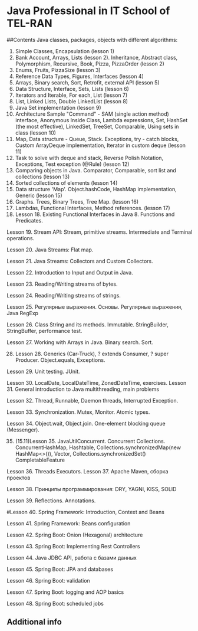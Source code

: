 # Java Professional in IT School of TEL-RAN #
##Contents
Java classes, packages, objects with different algorithms:
1. Simple Classes, Encapsulation (lesson 1)
2. Bank Account, Arrays, Lists (lesson 2). Inheritance, Abstract class, Polymorphism, Recursive, Book, Pizza, PizzaOrder (lesson 2)
3. Enums, Fruits, PizzaSize (lesson 3)
4. Reference Data Types, Figures, Interfaces (lesson 4)
5. Arrays, Binary search, Sort, Retrofit, external API (lesson 5)
6. Data Structure, Interface, Sets, Lists (lesson 6)
7. Iterators and Iterable, For each, List (lesson 7)
8. List, Linked Lists, Double LinkedList (lesson 8)
9. Java Set implementation (lesson 9) 
10. Architecture Sample "Command" - SAM (single action method) interface, 
  Anonymous Inside Class, Lambda expressions, Set, HashSet (the most effective), 
  LinkedSet, TreeSet, Comparable, Using sets in class (lesson 10)  
11. Map, Data structure - Queue, Stack. Exceptions, try - catch blocks, Custom ArrayDeque implementation, Iterator in custom deque (lesson 11)
12. Task to solve with deque and stack, Reverse Polish Notation, Exceptions, Test exception (@Rule) (lesson 12)
13. Comparing objects in Java. Comparator, Comparable, sort list and collections (lesson 13)
14. Sorted collections of elements (lesson 14)
15. Data structure 'Map'. Object.hashCode, HashMap implementation, Generic (lesson 15)
16. Graphs. Trees, Binary Trees, Tree Map. (lesson 16)
17. Lambdas, Functional Interfaces, Method references. (lesson 17)
18. Lesson 18. Existing Functional Interfaces in Java 8. Functions and Predicates.

Lesson 19. Stream API: Stream, primitive streams. Intermediate and Terminal operations.

Lesson 20. Java Streams: Flat map.

Lesson 21. Java Streams: Collectors and Custom Collectors.

Lesson 22. Introduction to Input and Output in Java.

Lesson 23. Reading/Writing streams of bytes.

Lesson 24. Reading/Writing streams of strings.

Lesson 25. Регулярные выражения. Основы. Регулярные выражения, Java RegExp

Lesson 26. Class String and its methods. Immutable. StringBuilder, StringBuffer, performance test.

Lesson 27. Working with Arrays in Java. Binary search. Sort.

28. Lesson 28. Generics (Car-Truck), ? extends Consumer, ? super Producer. Object.equals, Exceptions.

Lesson 29. Unit testing. JUnit.

Lesson 30. LocalDate, LocalDateTime, ZonedDateTime, exercises.
Lesson 31. General introduction to Java multithreading, main problems

Lesson 32. Thread, Runnable, Daemon threads, Interrupted Exception.

Lesson 33. Synchronization. Mutex, Monitor. Atomic types.

Lesson 34. Object.wait, Object.join. One-element blocking queue (Messenger).

35. (15.11)Lesson 35. JavaUtilConcurrent. Concurrent Collections. ConcurrentHashMap, Hashtable, 
    Collections.synchronizedMap(new HashMap<>()), Vector, Collections.synchronizedSet()
    CompletableFeature

Lesson 36. Threads Executors.
Lesson 37. Apache Maven, сборка проектов

Lesson 38. Принципы программирования: DRY, YAGNI, KISS, SOLID

Lesson 39. Reflections. Annotations.

#Lesson 40. Spring Framework: Introduction, Context and Beans

Lesson 41. Spring Framework: Beans configuration

Lesson 42. Spring Boot: Onion (Hexagonal) architecture

Lesson 43. Spring Boot: Implementing Rest Controllers

Lesson 44. Java JDBC API, работа с базами данных

Lesson 45. Spring Boot: JPA and databases

Lesson 46. Spring Boot: validation

Lesson 47. Spring Boot: logging and AOP basics

Lesson 48. Spring Boot: scheduled jobs

## Additional info

